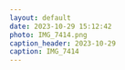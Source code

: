 ```yaml
---
layout: default
date: 2023-10-29 15:12:42
photo: IMG_7414.png
caption_header: 2023-10-29
caption: IMG_7414
---
```

